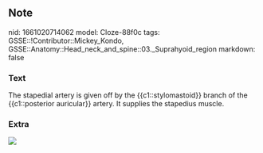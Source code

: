 ## Note
nid: 1661020714062
model: Cloze-88f0c
tags: GSSE::!Contributor::Mickey_Kondo, GSSE::Anatomy::Head_neck_and_spine::03._Suprahyoid_region
markdown: false

### Text
The stapedial artery is given off by the {{c1::stylomastoid}} branch of the {{c1::posterior auricular}} artery. It supplies the stapedius muscle.

### Extra
<img src="stylomastoid-artery.jpg">
